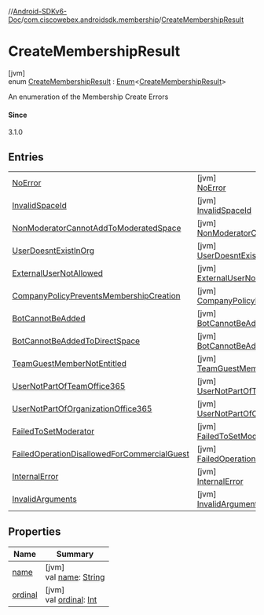 //[Android-SDKv6-Doc](../../../index.md)/[com.ciscowebex.androidsdk.membership](../index.md)/[CreateMembershipResult](index.md)

# CreateMembershipResult

[jvm]\
enum [CreateMembershipResult](index.md) : [Enum](https://kotlinlang.org/api/latest/jvm/stdlib/kotlin/-enum/index.html)&lt;[CreateMembershipResult](index.md)&gt; 

An enumeration of the Membership Create Errors

#### Since

3.1.0

## Entries

| | |
|---|---|
| [NoError](-no-error/index.md) | [jvm]<br>[NoError](-no-error/index.md) |
| [InvalidSpaceId](-invalid-space-id/index.md) | [jvm]<br>[InvalidSpaceId](-invalid-space-id/index.md) |
| [NonModeratorCannotAddToModeratedSpace](-non-moderator-cannot-add-to-moderated-space/index.md) | [jvm]<br>[NonModeratorCannotAddToModeratedSpace](-non-moderator-cannot-add-to-moderated-space/index.md) |
| [UserDoesntExistInOrg](-user-doesnt-exist-in-org/index.md) | [jvm]<br>[UserDoesntExistInOrg](-user-doesnt-exist-in-org/index.md) |
| [ExternalUserNotAllowed](-external-user-not-allowed/index.md) | [jvm]<br>[ExternalUserNotAllowed](-external-user-not-allowed/index.md) |
| [CompanyPolicyPreventsMembershipCreation](-company-policy-prevents-membership-creation/index.md) | [jvm]<br>[CompanyPolicyPreventsMembershipCreation](-company-policy-prevents-membership-creation/index.md) |
| [BotCannotBeAdded](-bot-cannot-be-added/index.md) | [jvm]<br>[BotCannotBeAdded](-bot-cannot-be-added/index.md) |
| [BotCannotBeAddedToDirectSpace](-bot-cannot-be-added-to-direct-space/index.md) | [jvm]<br>[BotCannotBeAddedToDirectSpace](-bot-cannot-be-added-to-direct-space/index.md) |
| [TeamGuestMemberNotEntitled](-team-guest-member-not-entitled/index.md) | [jvm]<br>[TeamGuestMemberNotEntitled](-team-guest-member-not-entitled/index.md) |
| [UserNotPartOfTeamOffice365](-user-not-part-of-team-office365/index.md) | [jvm]<br>[UserNotPartOfTeamOffice365](-user-not-part-of-team-office365/index.md) |
| [UserNotPartOfOrganizationOffice365](-user-not-part-of-organization-office365/index.md) | [jvm]<br>[UserNotPartOfOrganizationOffice365](-user-not-part-of-organization-office365/index.md) |
| [FailedToSetModerator](-failed-to-set-moderator/index.md) | [jvm]<br>[FailedToSetModerator](-failed-to-set-moderator/index.md) |
| [FailedOperationDisallowedForCommercialGuest](-failed-operation-disallowed-for-commercial-guest/index.md) | [jvm]<br>[FailedOperationDisallowedForCommercialGuest](-failed-operation-disallowed-for-commercial-guest/index.md) |
| [InternalError](-internal-error/index.md) | [jvm]<br>[InternalError](-internal-error/index.md) |
| [InvalidArguments](-invalid-arguments/index.md) | [jvm]<br>[InvalidArguments](-invalid-arguments/index.md) |

## Properties

| Name | Summary |
|---|---|
| [name](../../com.ciscowebex.androidsdk.team/-list-team-membership-result/-bad-request/index.md#-372974862%2FProperties%2F-411797461) | [jvm]<br>val [name](../../com.ciscowebex.androidsdk.team/-list-team-membership-result/-bad-request/index.md#-372974862%2FProperties%2F-411797461): [String](https://kotlinlang.org/api/latest/jvm/stdlib/kotlin/-string/index.html) |
| [ordinal](../../com.ciscowebex.androidsdk.team/-list-team-membership-result/-bad-request/index.md#-739389684%2FProperties%2F-411797461) | [jvm]<br>val [ordinal](../../com.ciscowebex.androidsdk.team/-list-team-membership-result/-bad-request/index.md#-739389684%2FProperties%2F-411797461): [Int](https://kotlinlang.org/api/latest/jvm/stdlib/kotlin/-int/index.html) |
